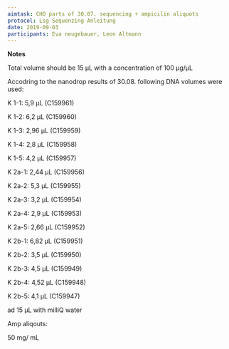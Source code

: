 ```yaml
---
aimtask: CHO parts of 30.07. sequencing + ampicilin aliquots
protocol: Lsg Sequenzing Anleitung
date: 2019-09-03 
participants: Eva neugebauer, Leon Altmann
---
```


**Notes**



Total volume should be 15 µL with a concentration of 100 µg/µL



Accodring to the nanodrop results of 30.08. following DNA volumes were used: 



K 1-1: 5,9 µL (C159961)

K 1-2: 6,2 µL (C159960)

K 1-3: 2,96 µL (C159959)

K 1-4: 2,8 µL (C159958)

K 1-5: 4,2 µL (C159957)

K 2a-1: 2,44 µL (C159956)

K 2a-2: 5,3 µL (C159955)

K 2a-3: 3,2 µL (C159954)

K 2a-4: 2,9 µL (C159953)

K 2a-5: 2,66 µL (C159952)

K 2b-1: 6,82 µL (C159951)

K 2b-2: 3,5 µL (C159950)

K 2b-3: 4,5 µL (C159949)

K 2b-4: 4,52 µL (C159948)

K 2b-5: 4,1 µL (C159947)



ad 15 µL with milliQ water



Amp aliqouts:

50 mg/ mL
